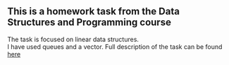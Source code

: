 
## **This is a homework task from the Data Structures and Programming course**

The task is focused on linear data structures.  
I have used queues and a vector.
Full description of the task can be found [here](https://docs.google.com/document/d/16ZRgs2kk-KDxv5kt8IOdtQDW_cWyd_YK5oBcWAewjVg/edit) 
